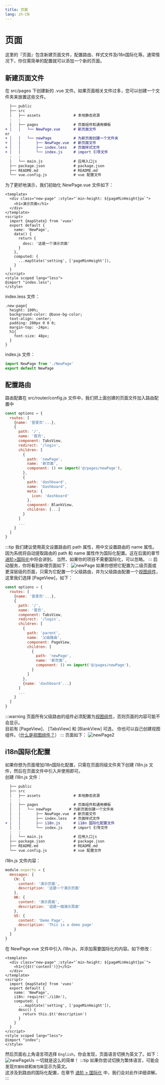 ```yaml
---
title: 页面
lang: zh-CN
---
```

# 页面
这里的『页面』包含新建页面文件，配置路由、样式文件及i18n国际化等。通常情况下，你仅需简单的配置就可以添加一个新的页面。
## 新建页面文件
在 src/pages 下创建新的 .vue 文件。如果页面相关文件过多，您可以创建一个文件夹来放置这些文件。
```diff                    
  ├── public
  ├── src
  │   ├── assets               # 本地静态资源
  :   :
  │   ├── pages                # 页面组件和通用模板
+ │   │   └── NewPage.vue      # 新页面文件
or
+ │   │   └── newPage          # 为新页面创建一个文件夹
+ │   │       ├── NewPage.vue  # 新页面文件
+ │   │       ├── index.less   # 页面样式文件
+ │   │       └── index.js     # import 引导文件
  :   :
  │   └── main.js              # 应用入口js
  ├── package.json             # package.json
  ├── README.md                # README.md
  └── vue.config.js            # vue 配置文件
```
为了更好地演示，我们初始化 NewPage.vue 文件如下：
```vue
<template>
  <div class="new-page" :style="`min-height: ${pageMinHeight}px`">
    <h1>演示页面</h1>
  </div>
</template>
<script>
  import {mapState} from 'vuex'
  export default {
    name: 'NewPage',
    data() {
      return {
        desc: '这是一个演示页面'
      }
    },
    computed: {
      ...mapState('setting', ['pageMinHeight']),
    }
  }
</script>
<style scoped lang="less">
@import "index.less";
</style>
```
index.less 文件：
```less
.new-page{
  height: 100%;
  background-color: @base-bg-color;
  text-align: center;
  padding: 200px 0 0 0;
  margin-top: -24px;
  h1{
    font-size: 48px;
  }
}
```
index.js 文件：
```js
import NewPage from './NewPage'
export default NewPage
```
## 配置路由
路由配置在 src/router/config.js 文件中，我们把上面创建的页面文件加入路由配置中
```js {10-14}
const options = {
  routes: [
    {name: '登录页'...},
    {
      path: '/',
      name: '首页',
      component: TabsView,
      redirect: '/login',
      children: [
        {
          path: 'newPage',
          name: '新页面',
          component: () => import('@/pages/newPage'),
        },
        {
          path: 'dashboard',
          name: 'Dashboard',
          meta: {
            icon: 'dashboard'
          },
          component: BlankView,
          children: [...]
        }
      ]
      ...
    }
  ]
}
```
:::tip
我们建议使用英文设置路由的 path 属性，用中文设置路由的 name 属性。因为系统将自动提取路由的 path 和 name 属性作为国际化配置。这在后面的章节
 [进阶>国际化](../advance/i18n.md)中将会讲到。
 当然，如果你的项目不需要国际化，可以忽略。
:::
启动服务，你将看到新增页面如下：
![newPage](../assets/new-page.png)
如果你想把它配置为二级页面或更深层级的页面，只需为它配置一个父级路由，并为父级路由配置一个[视图组件](./layout.md#admin-的视图)，
这里我们选择 [PageView]，如下：
```js {10-21}
const options = {
  routes: [
    {name: '登录页'...},
    {
      path: '/',
      name: '首页',
      component: TabsView,
      redirect: '/login',
      children: [
        {
          path: 'parent',
          name: '父级路由',
          component: PageView,
          children: [
            {
              path: 'newPage',
              name: '新页面',
              component: () => import('@/pages/newPage'),
            }
          ]
        },
        {name: 'dashboard'...}
      ]
      ...
    }
  ]
}
```
:::warning
页面所有父级路由的组件必须配置为[视图组件](../develop/layout.md#admin-的视图)，否则页面的内容可能不会显示。  
目前有 [PageView]、
[TabsView] 和
[BlankView] 可选，
你也可以自己创建视图组件。（[什么是视图组件？](../develop/layout.md#admin-的视图)）
:::
页面如下：
![newPage2](../assets/new-page-2.png)
## i18n国际化配置
如果你想为页面增加i18n国际化配置，只需在页面同级文件夹下创建 i18n.js 文件，然后在页面文件中引入并使用即可。  
创建 i18n.js 文件：
```diff {9}                    
  ├── public
  ├── src
  │   ├── assets               # 本地静态资源
  :   :
  │   ├── pages                # 页面组件和通用模板
  │   │   └── newPage        # 为新页面创建一个文件夹
  │   │       ├── NewPage.vue  # 新页面文件
  │   │       ├── index.less   # 页面样式文件
+ │   │       ├── i18n.js      # i18n 国际化配置文件
  │   │       └── index.js     # import 引导文件
  :   :
  │   └── main.js              # 应用入口js
  ├── package.json             # package.json
  ├── README.md                # README.md
  └── vue.config.js            # vue 配置文件
```
i18n.js 文件内容：
```js
module.exports = {
  messages: {
    CN: {
      content: '演示页面',
      description: '这是一个演示页面'
    },
    HK: {
      content: '演示頁面',
      description: '這是一個演示頁面'
    },
    US: {
      content: 'Demo Page',
      description: 'This is a demo page'
    }
  }
}
```
在 NewPage.vue 文件中引入 i18n.js，并添加需要国际化的内容。如下修改：
```vue {3,10,13-15}
<template>
  <div class="new-page" :style="`min-height: ${pageMinHeight}px`">
    <h1>{{$t('content')}}</h1>
  </div>
</template>
<script>
  import {mapState} from 'vuex'
  export default {
    name: 'NewPage',
    i18n: require('./i18n'),
    computed: {
      ...mapState('setting', ['pageMinHeight']),
      desc() {
        return this.$t('description')
      }
    }
  }
</script>
<style scoped lang="less">
@import "index";
</style>
```
然后页面右上角语言项选择 ``English``，你会发现，页面语言切换为英文了。如下：
![newPageUs](../assets/new-page-us.png)
一切就是这么的简单！
:::tip
如果你尝试切换为繁体语言，可能会发现``页面标题``和``面包屑``显示为英文。  
这涉及到路由的国际化配置，在章节 [进阶 > 国际化](../advance/i18n.md) 中，我们会对此作详细讲解。
:::
